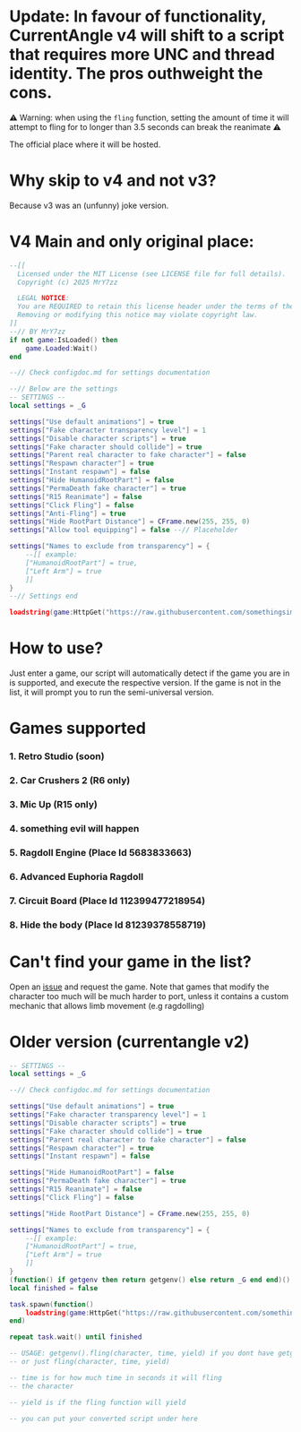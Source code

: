 # Update: In favour of functionality, CurrentAngle v4 will shift to a script that requires more UNC and thread identity. The pros outhweight the cons.

⚠️ Warning: when using the `fling` function, setting the amount of time it will attempt to fling for to longer than 3.5 seconds can break the reanimate ⚠️

The official place where it will be hosted.

# Why skip to v4 and not v3?
Because v3 was an (unfunny) joke version.

# V4 Main and only original place:
```lua
--[[
  Licensed under the MIT License (see LICENSE file for full details).
  Copyright (c) 2025 MrY7zz

  LEGAL NOTICE:
  You are REQUIRED to retain this license header under the terms of the MIT License.
  Removing or modifying this notice may violate copyright law.
]]
--// BY MrY7zz
if not game:IsLoaded() then
	game.Loaded:Wait()
end

--// Check configdoc.md for settings documentation

--// Below are the settings
-- SETTINGS --
local settings = _G

settings["Use default animations"] = true
settings["Fake character transparency level"] = 1
settings["Disable character scripts"] = true
settings["Fake character should collide"] = true
settings["Parent real character to fake character"] = false
settings["Respawn character"] = true
settings["Instant respawn"] = false
settings["Hide HumanoidRootPart"] = false
settings["PermaDeath fake character"] = true
settings["R15 Reanimate"] = false
settings["Click Fling"] = false
settings["Anti-Fling"] = true
settings["Hide RootPart Distance"] = CFrame.new(255, 255, 0)
settings["Allow tool equipping"] = false --// Placeholder

settings["Names to exclude from transparency"] = {
    --[[ example:
    ["HumanoidRootPart"] = true,
    ["Left Arm"] = true
    ]]
}
--// Settings end

loadstring(game:HttpGet("https://raw.githubusercontent.com/somethingsimade/CurrentAngleV4/refs/heads/main/v4.lua"))()
```

# How to use?
Just enter a game, our script will automatically detect if the game you are in is supported, and execute the respective version. If the game is not in the list, it will prompt you to run the semi-universal version.

# Games supported
### 1. Retro Studio (soon)
### 2. Car Crushers 2 (R6 only)
### 3. Mic Up (R15 only)
### 4. something evil will happen
### 5. Ragdoll Engine (Place Id 5683833663)
### 6. Advanced Euphoria Ragdoll
### 7. Circuit Board (Place Id 112399477218954)
### 8. Hide the body (Place Id 81239378558719)

# Can't find your game in the list?
Open an [issue](https://github.com/somethingsimade/CurrentAngleV4/issues) and request the game. Note that games that modify the character too much will be much harder to port, unless it contains a custom mechanic that allows limb movement (e.g ragdolling)

# Older version (currentangle v2)
```lua
-- SETTINGS --
local settings = _G

--// Check configdoc.md for settings documentation

settings["Use default animations"] = true
settings["Fake character transparency level"] = 1
settings["Disable character scripts"] = true
settings["Fake character should collide"] = true
settings["Parent real character to fake character"] = false
settings["Respawn character"] = true
settings["Instant respawn"] = false

settings["Hide HumanoidRootPart"] = false
settings["PermaDeath fake character"] = true
settings["R15 Reanimate"] = false
settings["Click Fling"] = false

settings["Hide RootPart Distance"] = CFrame.new(255, 255, 0)

settings["Names to exclude from transparency"] = {
    --[[ example:
    ["HumanoidRootPart"] = true,
    ["Left Arm"] = true
    ]]
}
(function() if getgenv then return getgenv() else return _G end end)().fling = nil
local finished = false

task.spawn(function()
    loadstring(game:HttpGet("https://raw.githubusercontent.com/somethingsimade/CurrentAngleV4/refs/heads/main/currentanglev2.5.lua"))()
end)

repeat task.wait() until finished

-- USAGE: getgenv().fling(character, time, yield) if you dont have getgenv: _G.fling(character, time, yield)
-- or just fling(character, time, yield)

-- time is for how much time in seconds it will fling
-- the character

-- yield is if the fling function will yield

-- you can put your converted script under here
```
